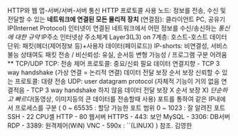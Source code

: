HTTP와 웹
앱-서버/서버-서버 통신 HTTP 프로토콜 사용
노드: 정보를 전송, 수신 및 전달할 수 있는 __네트워크에 연결된 모든 물리적 장치__ (연결점): 클라이언트 PC, 공유기
IP(Internet Protocol) 인터넷이 연결된 네트워크에서 어떤 정보를 수신/송신하는 *통신에 대한 규약*
IP주소 인터넷상 주소체계 Layer3(L3) on 7계층: 호스트-호스트 데이터 단위: 패킷(헤더(제어정보 등)+사용자 데이터(페이로드))
IP-shorts: 비연결성, 서비스 불능 상태여도 패킷 전송 / 비신뢰성: 유실, 순서등 변형 가능성 / 프로그램 구분 어려움
** TCP/UDP
TCP: 전송 제어 프로토콜: 중요/신뢰 필요 데이터
연결지향 - TCP 3 way handshake (가상 연결 = 논리적 연결)
데이터 전달 보장
순서 보장
신뢰할 수 있는 프로토콜: 대량 전송
UDP: user datagram protocol
(자체적 기능이 거의 없음
연결적음 - TCP 3 way handshake 하지 않음
데이터 전달 보장 X
순서 보장 X)
 *단순하고 빠르다*(동영상, 이미지등의 큰 데이터를 전송할때 사용)
포트를 통하여 같은 IP내에서 프로세스를 구분
(
0 ~ 65535 : 할당 가능한 포트 범위
0 ~ 1023 : 잘 알려진 포트
SSH - 22 CPU셸
HTTP - 80 웹서버
HTTPS - 443: 보안
MySQL - 3306: DB서버
RDP - 3389: 원격제어(WiN)
VNC - 590x : ``(LINUX)
)
참조. 김영한
